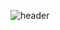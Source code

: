 ![header](https://capsule-render.vercel.app/api?type=Waving&text=Hello+I'M+EUNCHONG+KIM!&fontSize=50&fontAlign=70)
